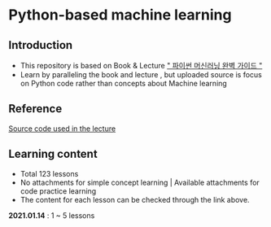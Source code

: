 # Python-based machine learning

## Introduction
* This repository is based on Book & Lecture [" 파이썬 머신러닝 완벽 가이드 "](https://www.inflearn.com/course/%ED%8C%8C%EC%9D%B4%EC%8D%AC-%EB%A8%B8%EC%8B%A0%EB%9F%AC%EB%8B%9D-%EC%99%84%EB%B2%BD%EA%B0%80%EC%9D%B4%EB%93%9C) <br>
* Learn by paralleling the book and lecture , but uploaded source is focus on Python code rather than concepts about Machine learning

## Reference

[Source code used in the lecture](https://github.com/chulminkw/PerfectGuide)

## Learning content

* Total 123 lessons<br>
* No attachments for simple concept learning | Available attachments for code practice learning<br>
* The content for each lesson can be checked through the link above.

__2021.01.14__ : 1 ~ 5 lessons
